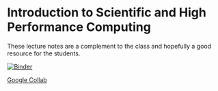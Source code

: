 # Introduction to Scientific and High Performance Computing

These lecture notes are a complement to the class and hopefully a good resource for the students.

[![Binder](https://mybinder.org/badge_logo.svg)](https://mybinder.org/v2/gh/iluvatar1/IntroSciCompHPC-2024-1s/HEAD)

[Google Collab](https://colab.research.google.com/)

```{tableofcontents}
```